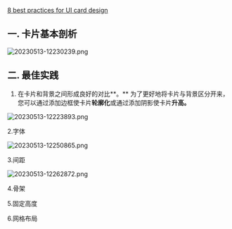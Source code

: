 [8 best practices for UI card design](https://prototypr.io/post/8-best-practices-for-ui-card-design)

## 一. 卡片基本剖析

![20230513-12230239.png](https://img.yuelili.com/vscode/20230513-12230239.png)

## 二. 最佳实践

1. 在卡片和背景之间形成良好的对比**。** 为了更好地将卡片与背景区分开来，您可以通过添加边框使卡片**轮廓化**或通过添加阴影使卡片**升高。**

![20230513-12223893.png](https://img.yuelili.com/vscode/20230513-12223893.png)

2.字体

![20230513-12250865.png](https://img.yuelili.com/vscode/20230513-12250865.png)

3.间距

![20230513-12262872.png](https://img.yuelili.com/vscode/20230513-12262872.png)

4.骨架

5.固定高度

6.网格布局

